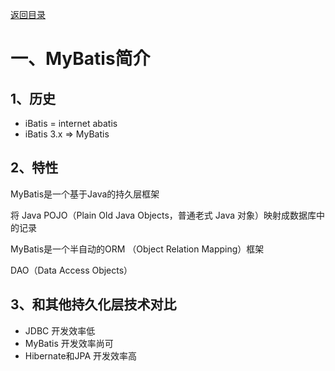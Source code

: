 [返回目录](/blog/mybatis/index.md)

# 一、MyBatis简介

## 1、历史

- iBatis = internet abatis
- iBatis 3.x => MyBatis

## 2、特性

MyBatis是一个基于Java的持久层框架

将 Java POJO（Plain Old Java Objects，普通老式 Java 对象）映射成数据库中的记录

MyBatis是一个半自动的ORM （Object Relation Mapping）框架

DAO（Data Access Objects）

## 3、和其他持久化层技术对比

- JDBC 开发效率低
- MyBatis 开发效率尚可
- Hibernate和JPA 开发效率高
